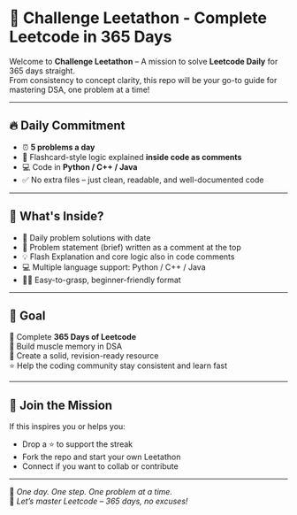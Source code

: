 # 🧠 Challenge Leetathon - Complete Leetcode in 365 Days

Welcome to **Challenge Leetathon** – A mission to solve **Leetcode Daily** for 365 days straight.  
From consistency to concept clarity, this repo will be your go-to guide for mastering DSA, one problem at a time!

---

## 🔥 Daily Commitment

- ⏰ **5 problems a day**  
- 🧠 Flashcard-style logic explained **inside code as comments**  
- 💻 Code in **Python / C++ / Java**  
- ✅ No extra files – just clean, readable, and well-documented code  

---

## 📘 What's Inside?

- 📅 Daily problem solutions with date  
- 🧩 Problem statement (brief) written as a comment at the top  
- 💡 Flash Explanation and core logic also in code comments  
- 💻 Multiple language support: Python / C++ / Java  
- 👨‍💻 Easy-to-grasp, beginner-friendly format

---

## 🎯 Goal

📌 Complete **365 Days of Leetcode**  
💪 Build muscle memory in DSA  
📖 Create a solid, revision-ready resource  
⭐ Help the coding community stay consistent and learn fast  

---

## 🚀 Join the Mission

If this inspires you or helps you:
- Drop a ⭐ to support the streak  
- Fork the repo and start your own Leetathon  
- Connect if you want to collab or contribute  

---

📅 *One day. One step. One problem at a time.*  
🧠 *Let’s master Leetcode – 365 days, no excuses!*
